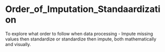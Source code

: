 # Order_of_Imputation_Standaardization
To explore what order to follow when data processing - Impute missing values then standardize or standardize then impute, both mathematically and visually.
